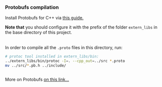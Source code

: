 ### Protobufs compilation

Install Protobufs for C++ via [this guide.](https://github.com/google/protobuf/tree/master/src)

**Note that** you should configure it with the prefix of the folder `extern_libs` in the base directory  of this project.

######

In order to compile all the `.proto` files in this directory, run:

```bash
# protoc tool installed in extern_libs/bin:
../extern_libs/bin/protoc -I=. --cpp_out=../src *.proto
mv ../src/*.pb.h ../include/
```



##
More on Protobufs [on this link...](https://developers.google.com/protocol-buffers/docs/cpptutorial)
